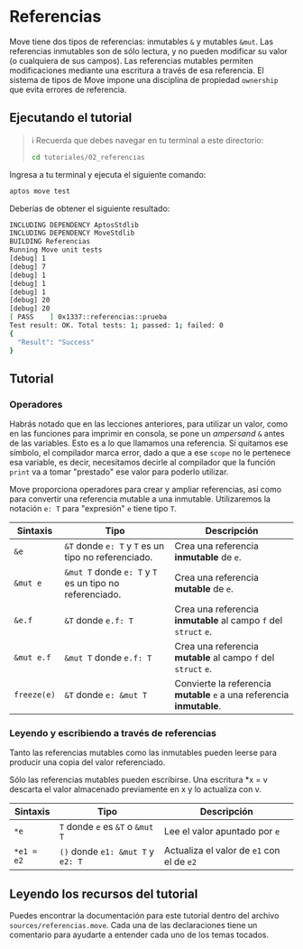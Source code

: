 # Referencias

Move tiene dos tipos de referencias: inmutables `&` y mutables `&mut`. Las referencias inmutables son de sólo lectura, y no pueden modificar su valor (o cualquiera de sus campos). Las referencias mutables permiten modificaciones mediante una escritura a través de esa referencia. El sistema de tipos de Move impone una disciplina de propiedad `ownership` que evita errores de referencia.

## Ejecutando el tutorial

> :information_source: Recuerda que debes navegar en tu terminal a este directorio:
>```sh
>cd tutoriales/02_referencias
>```

Ingresa a tu terminal y ejecuta el siguiente comando:

```sh
aptos move test
```

Deberías de obtener el siguiente resultado:
```sh
INCLUDING DEPENDENCY AptosStdlib
INCLUDING DEPENDENCY MoveStdlib
BUILDING Referencias
Running Move unit tests
[debug] 1
[debug] 7
[debug] 1
[debug] 1
[debug] 1
[debug] 20
[debug] 20
[ PASS    ] 0x1337::referencias::prueba
Test result: OK. Total tests: 1; passed: 1; failed: 0
{
  "Result": "Success"
}
```

## Tutorial

### Operadores

Habrás notado que en las lecciones anteriores, para utilizar un valor, como en las funciones para imprimir en consola, se pone un *ampersand* `&` antes de las variables. Esto es a lo que llamamos una referencia. Si quitamos ese símbolo, el compilador marca error, dado a que a ese `scope` no le pertenece esa variable, es decir, necesitamos decirle al compilador que la función `print` va a tomar "prestado" ese valor para poderlo utilizar.

Move proporciona operadores para crear y ampliar referencias, así como para convertir una referencia mutable a una inmutable. Utilizaremos la notación `e: T` para "expresión" `e` tiene tipo `T`.

|Sintaxis|Tipo|Descripción|
|---|---|---|
|`&e` | `&T` donde `e: T` y `T` es un tipo no referenciado.| Crea una referencia **inmutable** de `e`.|
|`&mut e` | `&mut T` donde `e: T` y `T` es un tipo no referenciado.|	Crea una referencia **mutable** de `e`.|
|`&e.f` | `&T` donde `e.f: T` | Crea una referencia **inmutable** al campo `f` del `struct` `e`.|
|`&mut e.f` |	`&mut T` donde `e.f: T` |	Crea una referencia **mutable** al campo `f` del `struct` `e`.|
| `freeze(e)` |	`&T` donde `e: &mut T` | Convierte la referencia **mutable** `e` a una referencia **inmutable**.

### Leyendo y escribiendo a través de referencias

Tanto las referencias mutables como las inmutables pueden leerse para producir una copia del valor referenciado.

Sólo las referencias mutables pueden escribirse. Una escritura *x = v descarta el valor almacenado previamente en x y lo actualiza con v.

|Sintaxis|Tipo|Descripción|
|---|---|---|
| `*e` | `T` donde `e` es `&T` o `&mut T` | Lee el valor apuntado por `e` |
|`*e1 = e2` | `()` donde `e1: &mut T` y `e2: T` | Actualiza el valor de `e1` con el de `e2` |

## Leyendo los recursos del tutorial

Puedes encontrar la documentación para este tutorial dentro del archivo `sources/referencias.move`. Cada una de las declaraciones tiene un comentario para ayudarte a entender cada uno de los temas tocados.